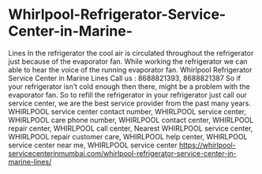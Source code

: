 # Whirlpool-Refrigerator-Service-Center-in-Marine-
Lines In the refrigerator the cool air is circulated throughout the refrigerator just because of the evaporator fan. While working the refrigerator we can able to hear the voice of the running evaporator fan. Whirlpool Refrigerator Service Center in Marine Lines Call us : 8688821393, 8688821387   So if your refrigerator isn’t cold enough then there, might be a problem with the evaporator fan. So to refill the refrigerator in your refrigerator just call our service center, we are the best service provider from the past many years. WHIRLPOOL  service center contact number, WHIRLPOOL  service center, WHIRLPOOL  care phone number, WHIRLPOOL  contact center, WHIRLPOOL  repair center, WHIRLPOOL  call center, Nearest WHIRLPOOL  service center, WHIRLPOOL  repair customer care, WHIRLPOOL  help center, WHIRLPOOL  service center near me, WHIRLPOOL  service center https://whirlpool-servicecenterinmumbai.com/whirlpool-refrigerator-service-center-in-marine-lines/
